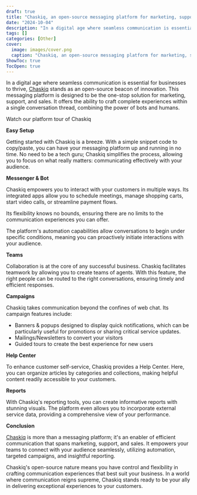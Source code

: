 ```yaml
---
draft: true
title: "Chaskiq, an open-source messaging platform for marketing, support, and sales"
date: "2024-10-04"
description: "In a digital age where seamless communication is essential for businesses to thrive, Chaskiq stands as an open-source beacon of innovation. This messaging platform is designed to be the one-stop solution for marketing, support, and sales. It offers the ability to craft complete experiences within a single conversation thread, combining"
tags: []
categories: [Other]
cover:
  image: images/cover.png
  caption: "Chaskiq, an open-source messaging platform for marketing, support, and sales"
ShowToc: true
TocOpen: true
---
```



In a digital age where seamless communication is essential for businesses to thrive, [Chaskiq](https://elest.io/open-source/chaskiq?ref=blog.elest.io) stands as an open\-source beacon of innovation. This messaging platform is designed to be the one\-stop solution for marketing, support, and sales. It offers the ability to craft complete experiences within a single conversation thread, combining the power of bots and humans.



Watch our platform tour of Chaskiq



**Easy Setup**

Getting started with Chaskiq is a breeze. With a simple snippet code to copy/paste, you can have your messaging platform up and running in no time. No need to be a tech guru; Chaskiq simplifies the process, allowing you to focus on what really matters: communicating effectively with your audience.

**Messenger \& Bot**

Chaskiq empowers you to interact with your customers in multiple ways. Its integrated apps allow you to schedule meetings, manage shopping carts, start video calls, or streamline payment flows. 

Its flexibility knows no bounds, ensuring there are no limits to the communication experiences you can offer.

The platform's automation capabilities allow conversations to begin under specific conditions, meaning you can proactively initiate interactions with your audience.

**Teams**

Collaboration is at the core of any successful business. Chaskiq facilitates teamwork by allowing you to create teams of agents. With this feature, the right people can be routed to the right conversations, ensuring timely and efficient responses.

**Campaigns**

Chaskiq takes communication beyond the confines of web chat. Its campaign features include:

* Banners \& popups designed to display quick notifications, which can be particularly useful for promotions or sharing critical service updates.
* Mailings/Newsletters to convert your visitors
* Guided tours to create the best experience for new users

**Help Center**

To enhance customer self\-service, Chaskiq provides a Help Center. Here, you can organize articles by categories and collections, making helpful content readily accessible to your customers.

**Reports**

With Chaskiq's reporting tools, you can create informative reports with stunning visuals. The platform even allows you to incorporate external service data, providing a comprehensive view of your performance.

**Conclusion**

[Chaskiq](https://elest.io/open-source/chaskiq?ref=blog.elest.io) is more than a messaging platform; it's an enabler of efficient communication that spans marketing, support, and sales. It empowers your teams to connect with your audience seamlessly, utilizing automation, targeted campaigns, and insightful reporting. 

Chaskiq's open\-source nature means you have control and flexibility in crafting communication experiences that best suit your business. In a world where communication reigns supreme, Chaskiq stands ready to be your ally in delivering exceptional experiences to your customers.



